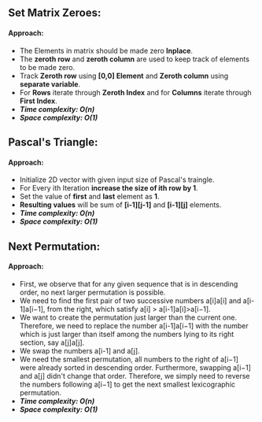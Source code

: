 ## Set Matrix Zeroes:

#### Approach:

- The Elements in matrix should be made zero **Inplace**.
- The **zeroth row** and **zeroth column** are used to keep track of elements to be made zero.
- Track **Zeroth row** using **[0,0] Element** and **Zeroth column** using **separate variable**.
- For **Rows** iterate through **Zeroth Index** and for **Columns** iterate through **First Index**.
- **_Time complexity: O(n)_** 
- **_Space complexity: O(1)_**

## Pascal's Triangle:

#### Approach:

- Initialize 2D vector with given input size of Pascal's traingle.
- For Every ith Iteration **increase the size of ith row by 1**.
- Set the value of **first** and **last** element as **1**.
- **Resulting values** will be sum of **[i-1][j-1]** and **[i-1][j]** elements.
- **_Time complexity: O(n)_** 
- **_Space complexity: O(1)_**  

## Next Permutation:

#### Approach:

- First, we observe that for any given sequence that is in descending order, no next larger permutation is possible.
- We need to find the first pair of two successive numbers a[i]a[i] and a[i-1]a[i−1], from the right, which satisfy a[i] > a[i-1]a[i]>a[i−1].
- We want to create the permutation just larger than the current one. Therefore, we need to replace the number a[i-1]a[i−1] with the number which is just larger than itself among the numbers lying to its right section, say a[j]a[j].
- We swap the numbers a[i-1] and a[j].
- We need the smallest permutation, all numbers to the right of a[i−1] were already sorted in descending order. Furthermore, swapping a[i−1] and a[j] didn't change that order. Therefore, we simply need to reverse the numbers following a[i−1] to get the next smallest lexicographic permutation.
- **_Time complexity: O(n)_** 
- **_Space complexity: O(1)_**